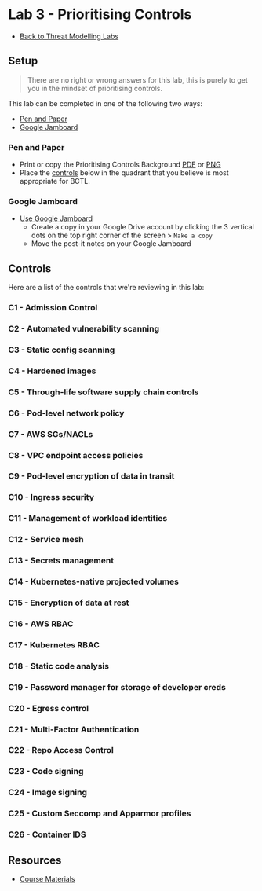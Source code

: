 # Lab 3 - Prioritising Controls

- [Back to Threat Modelling Labs](/README.md)

## Setup

> There are no right or wrong answers for this lab, this is purely to get you in the mindset of prioritising controls.

This lab can be completed in one of the following two ways:

- [Pen and Paper](#pen-and-paper)
- [Google Jamboard](#google-jamboard)

### Pen and Paper

- Print or copy the Prioritising Controls Background [PDF](lab3-prioritising-controls-background.pdf) or [PNG](lab3-prioritising-controls-background.png)
- Place the [controls](#controls) below in the quadrant that you believe is most appropriate for BCTL.  

### Google Jamboard

- [Use Google Jamboard](https://jamboard.google.com/d/1_BEU9UWtCvZNtwl0eVOmUXnNW8UizsDnl19Lu0Ckvic/edit?usp=sharing)
  - Create a copy in your Google Drive account by clicking the 3 vertical dots on the top right corner of the screen > `Make a copy`
  - Move the post-it notes on your Google Jamboard

## Controls

Here are a list of the controls that we're reviewing in this lab:

### C1 - Admission Control

### C2 - Automated vulnerability scanning

### C3 - Static config scanning

### C4 - Hardened images

### C5 - Through-life software supply chain controls

### C6 - Pod-level network policy

### C7 - AWS SGs/NACLs

### C8 - VPC endpoint access policies

### C9 - Pod-level encryption of data in transit

### C10 - Ingress security

### C11 - Management of workload identities

### C12 - Service mesh

### C13 - Secrets management

### C14 - Kubernetes-native projected volumes

### C15 - Encryption of data at rest

### C16 - AWS RBAC

### C17 - Kubernetes RBAC

### C18 - Static code analysis

### C19 - Password manager for storage of developer creds

### C20 - Egress control

### C21 - Multi-Factor Authentication

### C22 - Repo Access Control

### C23 - Code signing

### C24 - Image signing

### C25 - Custom Seccomp and Apparmor profiles

### C26 - Container IDS

## Resources

- [Course Materials](/course-materials#module-3)
